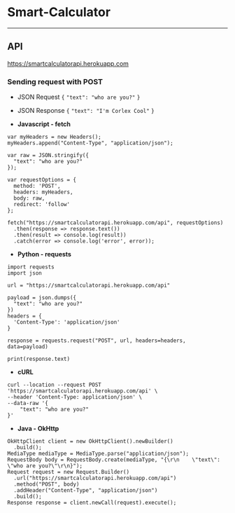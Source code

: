 # Smart-Calculator
***

## API
https://smartcalculatorapi.herokuapp.com

### Sending request with POST
- JSON Request
`{`
    `"text": "who are you?"`
`}`

- JSON Response
`{`
    `"text": "I'm Corlex Cool"`
`}`

- **Javascript - fetch**

```
var myHeaders = new Headers();
myHeaders.append("Content-Type", "application/json");

var raw = JSON.stringify({
  "text": "who are you?"
});

var requestOptions = {
  method: 'POST',
  headers: myHeaders,
  body: raw,
  redirect: 'follow'
};

fetch("https://smartcalculatorapi.herokuapp.com/api", requestOptions)
  .then(response => response.text())
  .then(result => console.log(result))
  .catch(error => console.log('error', error));
```

- **Python - requests**
```
import requests
import json

url = "https://smartcalculatorapi.herokuapp.com/api"

payload = json.dumps({
  "text": "who are you?"
})
headers = {
  'Content-Type': 'application/json'
}

response = requests.request("POST", url, headers=headers, data=payload)

print(response.text)
```

- **cURL**
```
curl --location --request POST 'https://smartcalculatorapi.herokuapp.com/api' \
--header 'Content-Type: application/json' \
--data-raw '{
    "text": "who are you?"
}'
```

- **Java - OkHttp**
```
OkHttpClient client = new OkHttpClient().newBuilder()
  .build();
MediaType mediaType = MediaType.parse("application/json");
RequestBody body = RequestBody.create(mediaType, "{\r\n    \"text\": \"who are you?\"\r\n}");
Request request = new Request.Builder()
  .url("https://smartcalculatorapi.herokuapp.com/api")
  .method("POST", body)
  .addHeader("Content-Type", "application/json")
  .build();
Response response = client.newCall(request).execute();
```
